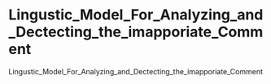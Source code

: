 # Lingustic_Model_For_Analyzing_and_Dectecting_the_imapporiate_Comment
Lingustic_Model_For_Analyzing_and_Dectecting_the_imapporiate_Comment
